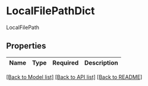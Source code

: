 # LocalFilePathDict

LocalFilePath

## Properties
| Name | Type | Required | Description |
| ------------ | ------------- | ------------- | ------------- |


[[Back to Model list]](../../../README.md#models-v1-link) [[Back to API list]](../../../README.md#documentation-for-api-endpoints) [[Back to README]](../../../README.md)
